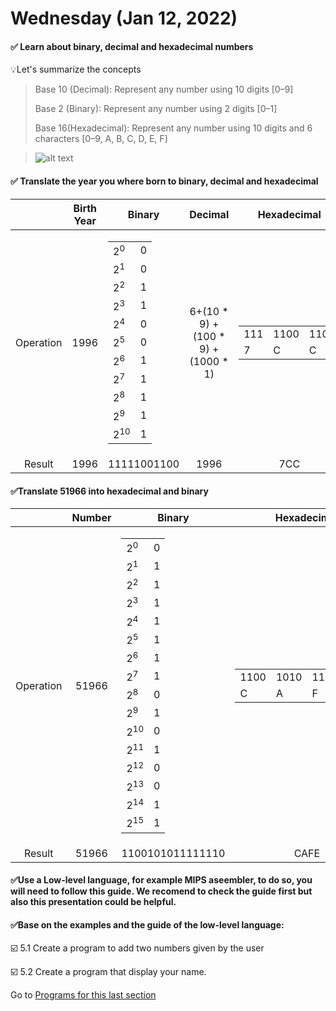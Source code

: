 # Wednesday (Jan 12, 2022)
#### ✅ Learn about binary, decimal and hexadecimal numbers
💡Let's summarize the concepts
   > Base 10 (Decimal): Represent any number using 10 digits [0–9]
   > 
   > Base 2 (Binary): Represent any number using 2 digits [0–1]
   > 
   > Base 16(Hexadecimal): Represent any number using 10 digits and 6 characters [0–9, A, B, C, D, E, F]



   > ![alt text](https://www.watelectronics.com/wp-content/uploads/Hexadecimal-and-Binary-Number-System-Representation.jpg)
#### ✅ Translate the year you where born to binary, decimal and hexadecimal
|      | Birth Year| Binary | Decimal|Hexadecimal|
|:-------------:| :---: |:-------------:|:-------------:|:-----:|
|Operation |1996| <table>  <thead>  <tbody> <tr>  <td>2<sup>0</sup></td>  <td>0</td>  </tr> <tr>  <td>2<sup>1</sup></td>  <td>0</td>  </tr>  <tr>  <td>2<sup>2</sup></td>  <td>1</td>  </tr>  <tr>  <td>2<sup>3</sup></td>  <td>1</td>  </tr>  <tr>  <td>2<sup>4</sup></td>  <td>0</td>  </tr> <tr>  <td>2<sup>5</sup></td>  <td>0</td>  </tr> <tr>  <td>2<sup>6</sup></td>  <td>1</td>  </tr>  <tr>  <td>2<sup>7</sup></td>  <td>1</td>  </tr>  <tr>  <td>2<sup>8</sup></td>  <td>1</td>  </tr>  <tr>  <td>2<sup>9</sup></td>  <td>1</td>  </tr> <tr>  <td>2<sup>10</sup></td>  <td>1</td>  </tr>  </tbody>  </table>| 6+(10 * 9) + (100 * 9) + (1000 * 1)|  <table>  <thead>  <tbody> <tr>  <td>111</td>  <td>1100</td>   <td>1100</td> <tr>  <td>7</td>  <td>C</td>   <td>C</td>    </tbody>  </table>|
|Result   |1996 |11111001100|1996 |7CC |


#### ✅Translate 51966 into hexadecimal and binary
|      |Number| Binary |Hexadecimal|
|:-------------:| :---: |:-------------:|:-----:|
|Operation |51966| <table>  <thead>  <tbody> <tr>  <td>2<sup>0</sup></td>  <td>0</td>  </tr> <tr>  <td>2<sup>1</sup></td>  <td>1</td>  </tr>  <tr>  <td>2<sup>2</sup></td>  <td>1</td>  </tr>  <tr>  <td>2<sup>3</sup></td>  <td>1</td>  </tr>  <tr>  <td>2<sup>4</sup></td>  <td>1</td>  </tr> <tr>  <td>2<sup>5</sup></td>  <td>1</td>  </tr> <tr>  <td>2<sup>6</sup></td>  <td>1</td>  </tr>  <tr>  <td>2<sup>7</sup></td>  <td>1</td>  </tr>  <tr>  <td>2<sup>8</sup></td>  <td>0</td>  </tr>  <tr>  <td>2<sup>9</sup></td>  <td>1</td>  </tr> <tr>  <td>2<sup>10</sup></td>  <td>0</td>  </tr> <tr>  <td>2<sup>11</sup></td>  <td>1</td>  </tr> <tr>  <td>2<sup>12</sup></td>  <td>0</td>  </tr>  <tr>  <td>2<sup>13</sup></td>  <td>0</td>  </tr>  <tr>  <td>2<sup>14</sup></td>  <td>1</td>  </tr>  <tr>  <td>2<sup>15</sup></td>  <td>1</td>  </tr> </tbody>  </table>|  <table>  <thead>  <tbody> <tr>  <td>1100</td>  <td>1010</td>   <td>1111</td> <td>1110</td> <tr>  <td>C</td>  <td>A</td>   <td>F</td> <td>E</td>   </tbody>  </table>|
|Result   |51966 |1100101011111110|CAFE|

#### ✅Use a Low-level language, for example MIPS aseembler, to do so, you will need to follow this guide. We recomend to check the guide first but also this presentation could be helpful.
#### ✅Base on the examples and the guide of the low-level language:
☑️ 5.1 Create a program to add two numbers given by the user

☑️ 5.2 Create a program that display your name.

Go to [Programs for this last section](Ashleyvv26/CoreCode/tree/main/WeekChallenges/week1/WednesdayFiles)
